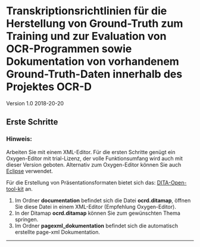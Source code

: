 # Transkriptionsrichtlinien für die Herstellung von Ground-Truth zum Training und zur Evaluation von OCR-Programmen sowie Dokumentation von vorhandenem Ground-Truth-Daten innerhalb des Projektes OCR-D
Version 1.0 2018-20-20 

## Erste Schritte
### Hinweis:
Arbeiten Sie mit einem XML-Editor. Für die ersten Schritte genügt ein Oxygen-Editor mit trial-Lizenz, der volle Funktionsumfang wird auch mit dieser Version geboten. Alternativ zum Oxygen-Editor können Sie auch 
[Eclipse](https://www.eclipse.org/) verwendet.

Für die Erstellung von Präsentationsformaten bietet sich das:
[DITA-Open-tool-kit](http://www.dita-ot.org/) an.

1. Im Ordner **documentation** befindet sich die Datei **ocrd.ditamap**, öffnen Sie diese Datei in einem XML-Editor (Empfehlung Oxygen-Editor).
2. In der Ditamap **ocrd.ditamap** können Sie zum gewünschten Thema springen.
3. Im Ordner **pagexml_dokumentation** befindet sich die automatisch erstellte page-xml Dokumentation.




---

